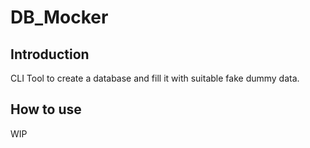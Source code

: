 # DB_Mocker

## Introduction

CLI Tool to create a database and fill it with suitable fake dummy data.

## How to use

WIP